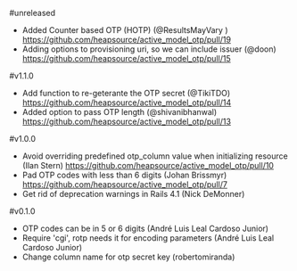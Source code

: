 #unreleased
- Added Counter based OTP (HOTP) (@ResultsMayVary ) https://github.com/heapsource/active_model_otp/pull/19
- Adding options to provisioning uri, so we can include issuer (@doon) https://github.com/heapsource/active_model_otp/pull/15

#v1.1.0
- Add function to re-geterante the OTP secret (@TikiTDO) https://github.com/heapsource/active_model_otp/pull/14
- Added option to pass OTP length (@shivanibhanwal) https://github.com/heapsource/active_model_otp/pull/13

#v1.0.0
- Avoid overriding predefined otp_column value when initializing resource (Ilan Stern) https://github.com/heapsource/active_model_otp/pull/10
- Pad OTP codes with less than 6 digits (Johan Brissmyr) https://github.com/heapsource/active_model_otp/pull/7
- Get rid of deprecation warnings in Rails 4.1 (Nick DeMonner)

#v0.1.0
- OTP codes can be in 5 or 6 digits (André Luis Leal Cardoso Junior)
- Require 'cgi', rotp needs it for encoding parameters (André Luis Leal Cardoso Junior)
- Change column name for otp secret key (robertomiranda)
